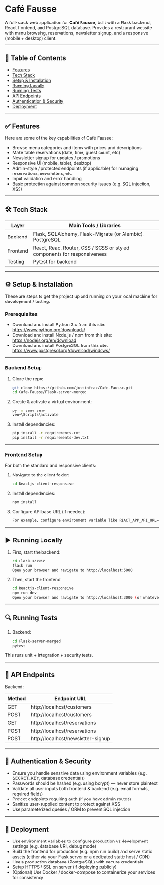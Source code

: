 # Café Fausse

A full-stack web application for **Café Fausse**, built with a Flask backend, React frontend, and PostgreSQL database. Provides a restaurant website with menu browsing, reservations, newsletter signup, and a responsive (mobile + desktop) client.

---

## 🧭 Table of Contents

- [Features](#-features)  
- [Tech Stack](#-tech-stack)  
- [Setup & Installation](#-setup--installation)  
- [Running Locally](#-running-locally)  
- [Running Tests](#-running-tests)  
- [API Endpoints](#-api-endpoints)  
- [Authentication & Security](#-authentication--security)  
- [Deployment](#-deployment)  

---

## ✅ Features

Here are some of the key capabilities of Café Fausse:

- Browse menu categories and items with prices and descriptions  
- Make table reservations (date, time, guest count, etc)  
- Newsletter signup for updates / promotions  
- Responsive UI (mobile, tablet, desktop)  
- Admin-style / protected endpoints (if applicable) for managing reservations, newsletters, etc  
- Input validation and error handling  
- Basic protection against common security issues (e.g. SQL injection, XSS)  

---

## 🛠 Tech Stack

| Layer | Main Tools / Libraries |
|---|---|
| Backend | Flask, SQLAlchemy, Flask-Migrate (or Alembic), PostgreSQL |
| Frontend | React, React Router, CSS / SCSS or styled components for responsiveness |
| Testing | Pytest for backend |

---

## ⚙️ Setup & Installation

These are steps to get the project up and running on your local machine for development / testing.

### Prerequisites

- Download and install Python 3.x from this site: https://www.python.org/downloads/
- Download and install Node.js / npm from this site: https://nodejs.org/en/download
- Download and install PostgreSQL from this site: https://www.postgresql.org/download/windows/

---

### Backend Setup

1. Clone the repo:

   ```bash
   git clone https://github.com/justinfraz/Cafe-Fausse.git
   cd Cafe-Fausse/Flask-server-merged

2. Create & activate a virtual environment:

   ```bash
   py -m venv venv
   venv\Scripts\activate

3. Install dependencies:

   ```bash
   pip install -r requirements.txt
   pip install -r requirements-dev.txt

---

### Frontend Setup

For both the standard and responsive clients:

1. Navigate to the client folder:

   ```bash
   cd Reactjs-client-responsive

2. Install dependencies:

   ```bash
   npm install

3. Configure API base URL (if needed):

   ```bash
   For example, configure environment variable like REACT_APP_API_URL=http://localhost:5000

---

## ▶️ Running Locally

1. First, start the backend:

   ```bash
   cd Flask-server
   flask run
   Open your browser and navigate to http://localhost:5000

2. Then, start the frontend:

   ```bash
   cd Reactjs-client-responsive
   npm run dev
   Open your browser and navigate to http://localhost:3000 (or whatever port React is serving on).

---

## 🔍 Running Tests

1. Backend:

   ```bash
   cd Flask-server-merged
   pytest

This runs unit + integration + security tests.

---

## 📡 API Endpoints

Backend:

| Method | Endpoint URL |
|---|---|
| GET | http://localhost/customers |
| POST | http://localhost/customers |
| GET | http://localhost/reservations |
| POST | http://localhost/reservations |
| POST | http://localhost/newsletter-signup |

---

## 🔐 Authentication & Security

- Ensure you handle sensitive data using environment variables (e.g. SECRET_KEY, database credentials)
- Passwords should be hashed (e.g. using bcrypt) — never store plaintext
- Validate all user inputs both frontend & backend (e.g. email formats, required fields)
- Protect endpoints requiring auth (if you have admin routes)
- Sanitize user-supplied content to protect against XSS
- Use parameterized queries / ORM to prevent SQL injection

---

## 🚀 Deployment

- Use environment variables to configure production vs development settings (e.g. database URI, debug mode)
- Build the frontend for production (e.g. npm run build) and serve static assets (either via your Flask server or a dedicated static host / CDN)
- Use a production database (PostgreSQL) with secure credentials
- Setup HTTPS / SSL on server (if deploying publicly)
- (Optional) Use Docker / docker-compose to containerize your services for consistency